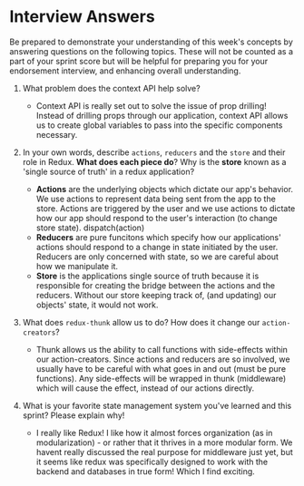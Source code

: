 # Interview Answers
Be prepared to demonstrate your understanding of this week's concepts by answering questions on the following topics. These will not be counted as a part of your sprint score but will be helpful for preparing you for your endorsement interview, and enhancing overall understanding.

1. What problem does the context API help solve?

      - Context API is really set out to solve the issue of prop drilling! Instead of drilling props through our application, context API allows us to create global variables to pass into the specific components necessary.

2. In your own words, describe `actions`, `reducers` and the `store` and their role in Redux. **What does each piece do**? Why is the **store** known as a 'single source of truth' in a redux application?

      - **Actions** are the underlying objects which dictate our app's behavior. We use actions to represent data being sent from the app to the store. Actions are triggered by the user and we use actions to dictate how our app should respond to the user's interaction (to change store state). dispatch(action) 
      - **Reducers** are pure funcitons which specify how our applications' actions should respond to a change in state initiated by the user. Reducers are only concerned with state, so we are careful about how we manipulate it.
      - **Store** is the applications single source of truth because it is responsible for creating the bridge between the actions and the reducers. Without our store keeping track of, (and updating) our objects' state, it would not work.

3. What does `redux-thunk` allow us to do? How does it change our `action-creators`?

      - Thunk allows us the ability to call functions with side-effects within our action-creators. Since actions and reducers are so involved, we usually have to be careful with what goes in and out (must be pure functions). Any side-effects will be wrapped in thunk (middleware) which will cause the effect, instead of our actions directly.

4. What is your favorite state management system you've learned and this sprint? Please explain why!

      - I really like Redux! I like how it almost forces organization (as in modularization) - or rather that it thrives in a more modular form. We havent really discussed the real purpose for middleware just yet, but it seems like redux was specifically designed to work with the backend and databases in true form! Which I find exciting.